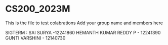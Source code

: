# CS200_2023M

This is the file to test colabrations
Add your group name and members here

SIGTERM : SAI SURYA -12241860
          HEMANTH KUMAR REDDY P - 12241390
          GUNTI VARSHINI - 12140730
